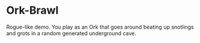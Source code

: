 # Ork-Brawl
Rogue-like demo. 
You play as an Ork that goes around beating up snotlings and grots in a random generated underground cave. 
